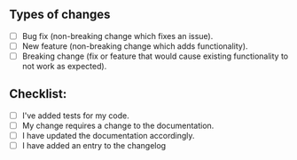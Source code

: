 <!--- Describe your changes in detail -->

## Types of changes

<!--- What types of changes does your code introduce? Put an `x` in all the boxes that apply: -->
- [ ] Bug fix (non-breaking change which fixes an issue).
- [ ] New feature (non-breaking change which adds functionality).
- [ ] Breaking change (fix or feature that would cause existing functionality to not work as expected).

## Checklist:

<!--- Go over all the following points, and put an `x` in all the boxes that apply. -->
<!--- If you're unsure about any of these, don't hesitate to ask. We're here to help! -->
- [ ] I've added tests for my code.
- [ ] My change requires a change to the documentation.
- [ ] I have updated the documentation accordingly.
- [ ] I have added an entry to the changelog
